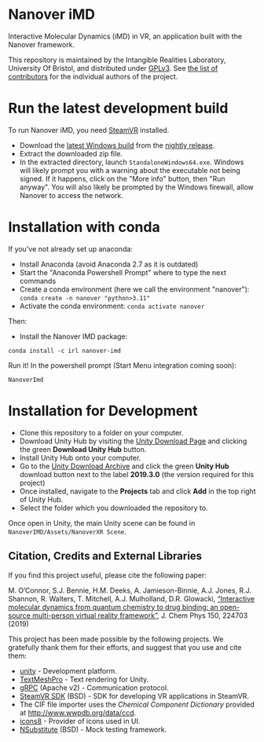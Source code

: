 # Nanover iMD

Interactive Molecular Dynamics (iMD) in VR, an application built with the Nanover
framework.

This repository is maintained by the Intangible Realities Laboratory, University Of Bristol,
and distributed under [GPLv3](LICENSE).
See [the list of contributors](CONTRIBUTORS.md) for the individual authors of the project.

# Run the latest development build

To run Nanover iMD, you need [SteamVR](https://www.steamvr.com/) installed.

* Download the [latest Windows build](https://github.com/IRL2/nanover-imd/releases/download/nightly/StandaloneWindows64.zip) from the [nightly release](https://github.com/IRL2/nanover-imd/releases/tag/nightly).
* Extract the downloaded zip file.
* In the extracted directory, launch `StandaloneWindows64.exe`. Windows will likely prompt you with a warning about the executable not being signed. If it happens, click on the "More info" button, then "Run anyway". You will also likely be prompted by the Windows firewall, allow Nanover to access the network.

# Installation with conda

If you've not already set up anaconda:

* Install Anaconda (avoid Anaconda 2.7 as it is outdated)
* Start the "Anaconda Powershell Prompt" where to type the next commands
* Create a conda environment (here we call the environment "nanover"): `conda create -n nanover "python>3.11"`
* Activate the conda environment: `conda activate nanover`

Then:

* Install the Nanover IMD package:

```
conda install -c irl nanover-imd
```

Run it! In the powershell prompt (Start Menu integration coming soon):

```
NanoverImd
```

# Installation for Development

*  Clone this repository to a folder on your computer.
*  Download Unity Hub by visiting the [Unity Download Page](https://unity3d.com/get-unity/download) and clicking the green **Download Unity Hub** button.
*  Install Unity Hub onto your computer.
*  Go to the [Unity Download Archive](https://unity3d.com/get-unity/download/archive) and click the green **Unity Hub** download button next to the label **2019.3.0** (the version required for this project)
*  Once installed, navigate to the **Projects** tab and click **Add** in the top right of Unity Hub.
*  Select the folder which you downloaded the repository to.

Once open in Unity, the main Unity scene can be found in `NanoverIMD/Assets/NanoverXR Scene`.

## Citation, Credits and External Libraries

If you find this project useful, please cite the following paper: 

M. O’Connor, S.J. Bennie, H.M. Deeks, A. Jamieson-Binnie, A.J. Jones, R.J. Shannon, R. Walters, T. Mitchell, A.J. Mulholland, D.R. Glowacki, [“Interactive molecular dynamics from quantum chemistry to drug binding: an open-source multi-person virtual reality framework”](https://aip.scitation.org/doi/10.1063/1.5092590), J. Chem Phys 150, 224703 (2019)

This project has been made possible by the following projects. We gratefully thank them for their efforts, and suggest that you use and cite them:

* [unity](https://unity.com/) - Development platform.
* [TextMeshPro](https://docs.unity3d.com/Packages/com.unity.textmeshpro@2.1/manual/index.html) - Text rendering for Unity.
* [gRPC](https://grpc.io/) (Apache v2) - Communication protocol.
* [SteamVR SDK](https://github.com/ValveSoftware/steamvr_unity_plugin) (BSD) - SDK for developing VR applications in SteamVR.
* The CIF file importer uses the *Chemical Component Dictionary* provided at http://www.wwpdb.org/data/ccd.
* [icons8](https://icons8.com) - Provider of icons used in UI.
* [NSubstitute](https://nsubstitute.github.io/) (BSD) - Mock testing framework.
